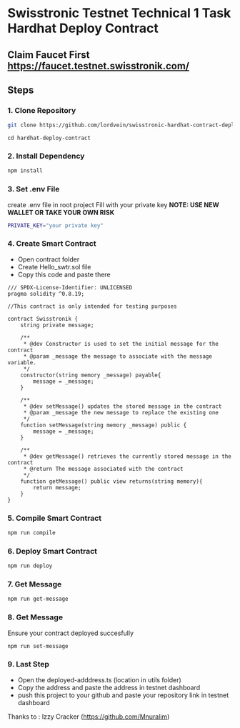 # Swisstronic Testnet Technical 1 Task Hardhat Deploy Contract

## Claim Faucet First https://faucet.testnet.swisstronik.com/


## Steps

### 1. Clone Repository

```bash
git clone https://github.com/lordvein/swisstronic-hardhat-contract-deploy.git
```

```
cd hardhat-deploy-contract
```

### 2. Install Dependency

```bash
npm install
```

### 3. Set .env File

create .env file in root project
Fill with your private key
**NOTE: USE NEW WALLET OR TAKE YOUR OWN RISK**

```bash
PRIVATE_KEY="your private key"
```

### 4. Create Smart Contract

- Open contract folder
- Create Hello_swtr.sol file
- Copy this code and paste there

```
/// SPDX-License-Identifier: UNLICENSED
pragma solidity ^0.8.19;

//This contract is only intended for testing purposes

contract Swisstronik {
    string private message;

    /**
     * @dev Constructor is used to set the initial message for the contract
     * @param _message the message to associate with the message variable.
     */
    constructor(string memory _message) payable{
        message = _message;
    }

    /**
     * @dev setMessage() updates the stored message in the contract
     * @param _message the new message to replace the existing one
     */
    function setMessage(string memory _message) public {
        message = _message;
    }

    /**
     * @dev getMessage() retrieves the currently stored message in the contract
     * @return The message associated with the contract
     */
    function getMessage() public view returns(string memory){
        return message;
    }
}
```

### 5. Compile Smart Contract

```bash
npm run compile
```

### 6. Deploy Smart Contract

```bash
npm run deploy
```

### 7. Get Message

```bash
npm run get-message
```

### 8. Get Message
Ensure your contract deployed succesfully
```bash
npm run set-message
```

### 9. Last Step

- Open the deployed-adddress.ts (location in utils folder)
- Copy the address and paste the address in testnet dashboard
- push this project to your github and paste your repository link in testnet dashboard

Thanks to :
Izzy Cracker (https://github.com/Mnuralim)
